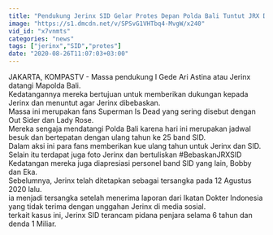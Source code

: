 ```yaml
---
title: "Pendukung Jerinx SID Gelar Protes Depan Polda Bali Tuntut JRX Dibebaskan"
image: "https://s1.dmcdn.net/v/SPSvG1VHTbq4-MvgW/x240"
vid_id: "x7vnmts"
categories: "news"
tags: ["jerinx","SID","protes"]
date: "2020-08-26T11:07:03+03:00"
---
```

JAKARTA, KOMPASTV - Massa pendukung I Gede Ari Astina atau Jerinx datangi Mapolda Bali.   <br>Kedatangannya mereka bertujuan untuk memberikan dukungan kepada Jerinx dan menuntut agar Jerinx dibebaskan.   <br>Massa ini merupakan fans Superman Is Dead yang sering disebut dengan Out Sider dan Lady Rose.   <br>Mereka sengaja mendatangi Polda Bali karena hari ini merupakan jadwal besuk dan bertepatan dengan ulang tahun ke 25 band SID.   <br>Dalam aksi ini para fans memberikan kue ulang tahun untuk Jerinx dan SID. Selain itu terdapat juga foto Jerinx dan bertuliskan #BebaskanJRXSID   <br>Kedatangan mereka juga diapresiasi personel band SID yang lain, Bobby dan Eka.   <br>Sebelumnya, Jerinx telah ditetapkan sebagai tersangka pada 12 Agustus 2020 lalu.   <br>ia menjadi tersangka setelah menerima laporan dari Ikatan Dokter Indonesia  yang tidak terima dengan unggahan Jerinx di media sosial.   <br>terkait kasus ini, Jerinx SID terancam pidana penjara selama 6 tahun dan denda 1 Miliar.   <br>
